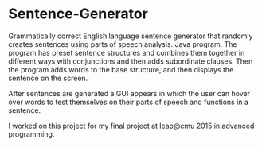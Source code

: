 # Sentence-Generator
Grammatically correct English language sentence generator that randomly creates sentences using parts of speech analysis. Java program. The program has preset sentence structures and combines them together in different ways with conjunctions and then adds subordinate clauses. Then the program adds words to the base structure, and then displays the sentence on the screen. 

After sentences are generated a GUI appears in which the user can hover over words to test themselves on their parts of speech and functions in a sentence.

I worked on this project for my final project at leap@cmu 2015 in advanced programming.
